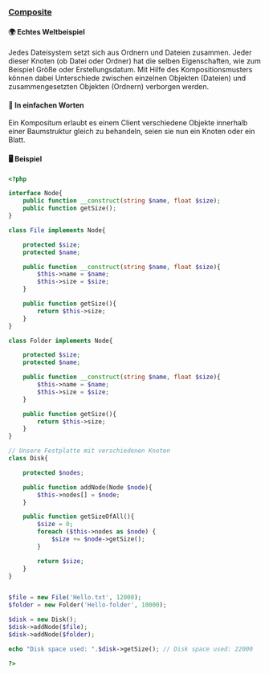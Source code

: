 ### [Composite](/composite.md)

#### 🌍 Echtes Weltbeispiel
Jedes Dateisystem setzt sich aus Ordnern und Dateien zusammen. Jeder dieser Knoten (ob Datei oder Ordner) hat die selben Eigenschaften, wie zum Beispiel Größe oder Erstellungsdatum. Mit Hilfe des Kompositionsmusters können dabei Unterschiede zwischen einzelnen Objekten (Dateien) und zusammengesetzten Objekten (Ordnern) verborgen werden. 

#### 💬 In einfachen Worten
Ein Kompositum erlaubt es einem Client verschiedene Objekte innerhalb einer Baumstruktur gleich zu behandeln, seien sie nun ein Knoten oder ein Blatt. 


#### 🖥 Beispiel
```php 
<?php

interface Node{
    public function __construct(string $name, float $size);
    public function getSize();
}

class File implements Node{

    protected $size;
    protected $name;

    public function __construct(string $name, float $size){
        $this->name = $name;
        $this->size = $size;
    }

    public function getSize(){
        return $this->size;
    }
}

class Folder implements Node{

    protected $size;
    protected $name;

    public function __construct(string $name, float $size){
        $this->name = $name;
        $this->size = $size;
    }

    public function getSize(){
        return $this->size;
    }
}

// Unsere Festplatte mit verschiedenen Knoten
class Disk{

    protected $nodes;

    public function addNode(Node $node){
        $this->nodes[] = $node;
    }

    public function getSizeOfAll(){
        $size = 0;
        foreach ($this->nodes as $node) {
            $size += $node->getSize();
        }

        return $size;
    }
}


$file = new File('Hello.txt', 12000);
$folder = new Folder('Hello-folder', 10000);

$disk = new Disk();
$disk->addNode($file);
$disk->addNode($folder);

echo "Disk space used: ".$disk->getSize(); // Disk space used: 22000

?>
```